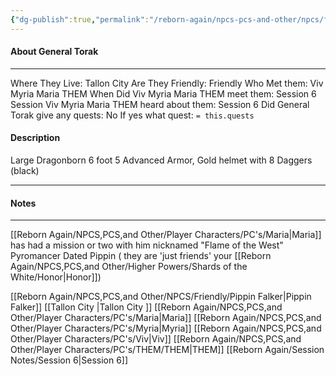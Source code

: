 ```yaml
---
{"dg-publish":true,"permalink":"/reborn-again/npcs-pcs-and-other/npcs/friendly/general-torak/"}
---
```



#### About General Torak
---
Where They Live: Tallon City 
Are They Friendly: Friendly 
Who Met them: Viv Myria Maria THEM
When Did Viv Myria Maria THEM meet them: Session 6
Session Viv Myria Maria THEM heard about them: Session 6
Did General Torak give any quests: No
	If yes what quest: `= this.quests`


#### Description
Large Dragonborn
6 foot 5
Advanced Armor, Gold helmet with 8 Daggers (black)

---

#### Notes
---
[[Reborn Again/NPCS,PCS,and Other/Player Characters/PC's/Maria\|Maria]] has had a mission or two with him
nicknamed "Flame of the West"
Pyromancer
Dated Pippin ( they are 'just friends' your [[Reborn Again/NPCS,PCS,and Other/Higher Powers/Shards of the White/Honor\|Honor]])

[[Reborn Again/NPCS,PCS,and Other/NPCS/Friendly/Pippin Falker\|Pippin Falker]]
[[Tallon City \|Tallon City ]]
[[Reborn Again/NPCS,PCS,and Other/Player Characters/PC's/Maria\|Maria]]
[[Reborn Again/NPCS,PCS,and Other/Player Characters/PC's/Myria\|Myria]]
[[Reborn Again/NPCS,PCS,and Other/Player Characters/PC's/Viv\|Viv]]
[[Reborn Again/NPCS,PCS,and Other/Player Characters/PC's/THEM/THEM\|THEM]]
[[Reborn Again/Session Notes/Session 6\|Session 6]]
